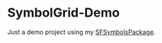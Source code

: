 # SymbolGrid-Demo
Just a demo project using my [SFSymbolsPackage](https://github.com/donavoncade/SFSymbolsPackage).
